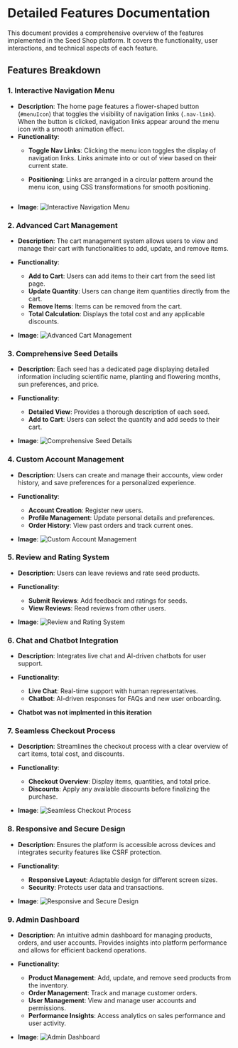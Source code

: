 # Detailed Features Documentation

This document provides a comprehensive overview of the features implemented in the Seed Shop platform. It covers the functionality, user interactions, and technical aspects of each feature.

## Features Breakdown

### **1. Interactive Navigation Menu**

- **Description**: The home page features a flower-shaped button (`#menuIcon`) that toggles the visibility of navigation links (`.nav-link`). When the button is clicked, navigation links appear around the menu icon with a smooth animation effect.
- **Functionality**: 
  - **Toggle Nav Links**: Clicking the menu icon toggles the display of navigation links. Links animate into or out of view based on their current state.
  - **Positioning**: Links are arranged in a circular pattern around the menu icon, using CSS transformations for smooth positioning.

    ```
- **Image**: ![Interactive Navigation Menu](images/features/menu.png)

### **2. Advanced Cart Management**

- **Description**: The cart management system allows users to view and manage their cart with functionalities to add, update, and remove items.
- **Functionality**:
  - **Add to Cart**: Users can add items to their cart from the seed list page.
  - **Update Quantity**: Users can change item quantities directly from the cart.
  - **Remove Items**: Items can be removed from the cart.
  - **Total Calculation**: Displays the total cost and any applicable discounts.

- **Image**: ![Advanced Cart Management](images/features/cart.png)

### **3. Comprehensive Seed Details**

- **Description**: Each seed has a dedicated page displaying detailed information including scientific name, planting and flowering months, sun preferences, and price.
- **Functionality**:
  - **Detailed View**: Provides a thorough description of each seed.
  - **Add to Cart**: Users can select the quantity and add seeds to their cart.

- **Image**: ![Comprehensive Seed Details](images/features/shop-seeds.png)

### **4. Custom Account Management**

- **Description**: Users can create and manage their accounts, view order history, and save preferences for a personalized experience.
- **Functionality**:
  - **Account Creation**: Register new users.
  - **Profile Management**: Update personal details and preferences.
  - **Order History**: View past orders and track current ones.

- **Image**: ![Custom Account Management](images/features/edit_profile.png)

### **5. Review and Rating System**

- **Description**: Users can leave reviews and rate seed products.
- **Functionality**:
  - **Submit Reviews**: Add feedback and ratings for seeds.
  - **View Reviews**: Read reviews from other users.

- **Image**: ![Review and Rating System](images/features/rewievs.png)

### **6. Chat and Chatbot Integration**

- **Description**: Integrates live chat and AI-driven chatbots for user support.
- **Functionality**:
  - **Live Chat**: Real-time support with human representatives.
  - **Chatbot**: AI-driven responses for FAQs and new user onboarding.

- **Chatbot was not implmented in this iteration**

### **7. Seamless Checkout Process**

- **Description**: Streamlines the checkout process with a clear overview of cart items, total cost, and discounts.
- **Functionality**:
  - **Checkout Overview**: Display items, quantities, and total price.
  - **Discounts**: Apply any available discounts before finalizing the purchase.

- **Image**: ![Seamless Checkout Process](images/seamless-checkout-process.png)

### **8. Responsive and Secure Design**

- **Description**: Ensures the platform is accessible across devices and integrates security features like CSRF protection.
- **Functionality**:
  - **Responsive Layout**: Adaptable design for different screen sizes.
  - **Security**: Protects user data and transactions.

- **Image**: ![Responsive and Secure Design](images/features/responsive-img.png)

### **9. Admin Dashboard**

- **Description**: An intuitive admin dashboard for managing products, orders, and user accounts. Provides insights into platform performance and allows for efficient backend operations.
- **Functionality**:
  - **Product Management**: Add, update, and remove seed products from the inventory.
  - **Order Management**: Track and manage customer orders.
  - **User Management**: View and manage user accounts and permissions.
  - **Performance Insights**: Access analytics on sales performance and user activity.

- **Image**: ![Admin Dashboard](images/admin-dashboard.png)
